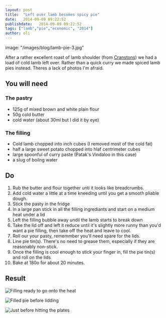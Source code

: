 ```yaml
---
layout: post
title:  "Left over lamb becomes spicy pie"
date:   2014-09-09 09:22:52
publishdate:   2014-09-09 09:22:52
tags: ["lamb","pie","economic", "2014"]
author: oli
---
```

image: "/images/blog/lamb-pie-3.jpg"

After a rather excellent roast of lamb shoulder (from [Cranstons](http://www.cranstons.net/)) we had a load of cold lamb left over.  Rather than a quick curry we made spiced lamb pies instead.  Theres a lack of photos I'm afraid.


## You will need

### The pastry
* 125g of mixed brown and white plain flour
* 50g cold butter
* cold water (about 30ml but I did it by eye)

### The filling

* Cold lamb chopped into inch cubes (I removed most of the cold fat)
* half a large sweet potato chopped into hlaf centrimeter cubes
* large spoonful of curry paste (Patak's Vindaloo in this case)
* a slug of boilng water



## Do

1. Rub the butter and flour together unti it looks like breadcrumbs.
2. Add cold water a little at a time kneeding until you get a smooth pliable dough.
3. Stick the pasty in the fridge
4. In a large pan stick in all the filling ingrediants and start on a medium heat under a lid
5. Left the filling bubble away undil the lamb starts to break down
6. Take the lid off and left it reduce until it's slightly more runny than you'd want a pie filling, then take off the heat and leave to cool.
7. Roll our your pasty, rememmber you'll need spare for the lids.
8. Line pie tin(s).  There's no need to grease them, especially if they are reasonably non-stick.
9. Once the filling is cool enough to stick your finger in, fill the pie tin(s) and roll on the lids
10. Bake at 180o for about 20 minutes.

## Result

![Filling ready to go onto the heat](/images/blog/lamb-pie-1.jpg "Filling ready to go onto the heat")

![Filled pie before lidding](/images/blog/lamb-pie-2.jpg "Filled pie before lidding")

![Just before hitting the plates](/images/blog/lamb-pie-3.jpg "Just before hitting the plates")
